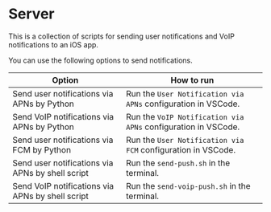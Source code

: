 # Server

This is a collection of scripts for sending user notifications and VoIP notifications to an iOS app.

You can use the following options to send notifications.

| Option                                           | How to run                                                    |
| ------------------------------------------------ | ------------------------------------------------------------- |
| Send user notifications via APNs by Python       | Run the `User Notification via APNs` configuration in VSCode. |
| Send VoIP notifications via APNs by Python       | Run the `VoIP Notification via APNs` configuration in VSCode. |
| Send user notifications via FCM by Python        | Run the `User Notification via FCM` configuration in VSCode.  |
| Send user notifications via APNs by shell script | Run the `send-push.sh` in the terminal.                       |
| Send VoIP notifications via APNs by shell script | Run the `send-voip-push.sh` in the terminal.                  |
